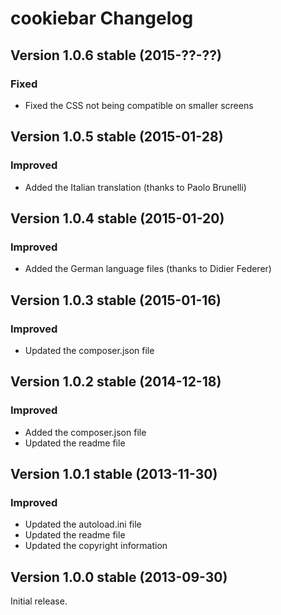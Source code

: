 cookiebar Changelog
===================

Version 1.0.6 stable (2015-??-??)
---------------------------------

### Fixed
- Fixed the CSS not being compatible on smaller screens


Version 1.0.5 stable (2015-01-28)
---------------------------------

### Improved
- Added the Italian translation (thanks to Paolo Brunelli)


Version 1.0.4 stable (2015-01-20)
---------------------------------

### Improved
- Added the German language files (thanks to Didier Federer)


Version 1.0.3 stable (2015-01-16)
---------------------------------

### Improved
- Updated the composer.json file


Version 1.0.2 stable (2014-12-18)
---------------------------------

### Improved
- Added the composer.json file
- Updated the readme file


Version 1.0.1 stable (2013-11-30)
---------------------------------

### Improved
- Updated the autoload.ini file
- Updated the readme file
- Updated the copyright information


Version 1.0.0 stable (2013-09-30)
---------------------------------

Initial release.